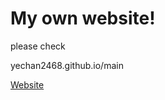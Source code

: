 # My own website!

please check

yechan2468.github.io/main

[Website](https://yechan2468.github.io/main, "website link")
